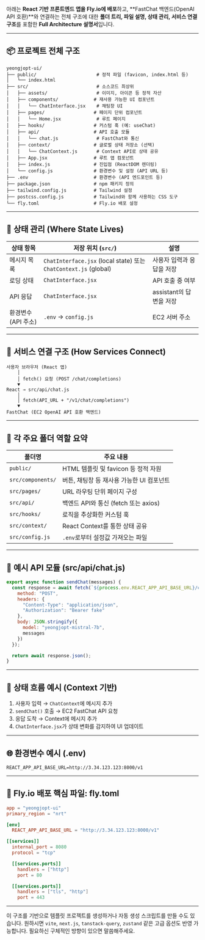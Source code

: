 아래는 **React 기반 프론트엔드 앱을 Fly.io에 배포**하고, \*\*FastChat 백엔드(OpenAI API 호환)\*\*와 연결하는 전체 구조에 대한 **폴더 트리, 파일 설명, 상태 관리, 서비스 연결 구조**를 포함한 **Full Architecture 설명서**입니다.

---

## 📦 프로젝트 전체 구조

```
yeongjopt-ui/
├── public/                      # 정적 파일 (favicon, index.html 등)
│   └── index.html
├── src/                         # 소스코드 최상위
│   ├── assets/                  # 이미지, 아이콘 등 정적 자산
│   ├── components/             # 재사용 가능한 UI 컴포넌트
│   │   └── ChatInterface.jsx    # 채팅창 UI
│   ├── pages/                  # 페이지 단위 컴포넌트
│   │   └── Home.jsx             # 루트 페이지
│   ├── hooks/                  # 커스텀 훅 (예: useChat)
│   ├── api/                    # API 호출 모듈
│   │   └── chat.js              # FastChat와 통신
│   ├── context/                # 글로벌 상태 저장소 (선택)
│   │   └── ChatContext.js       # Context API로 상태 공유
│   ├── App.jsx                 # 루트 앱 컴포넌트
│   ├── index.js                # 진입점 (ReactDOM 렌더링)
│   └── config.js               # 환경변수 및 설정 (API URL 등)
├── .env                        # 환경변수 (API 엔드포인트 등)
├── package.json                # npm 패키지 정의
├── tailwind.config.js          # Tailwind 설정
├── postcss.config.js           # Tailwind와 함께 사용하는 CSS 도구
└── fly.toml                    # Fly.io 배포 설정
```

---

## 🧠 상태 관리 (Where State Lives)

| 상태 항목        | 저장 위치 (`src/`)                                                 | 설명                |
| ------------ | -------------------------------------------------------------- | ----------------- |
| 메시지 목록       | `ChatInterface.jsx` (local state) 또는 `ChatContext.js` (global) | 사용자 입력과 응답을 저장    |
| 로딩 상태        | `ChatInterface.jsx`                                            | API 호출 중 여부       |
| API 응답       | `ChatInterface.jsx`                                            | assistant의 답변을 저장 |
| 환경변수(API 주소) | `.env` → `config.js`                                           | EC2 서버 주소         |

---

## 🔗 서비스 연결 구조 (How Services Connect)

```text
사용자 브라우저 (React 앱)
    │
    │ fetch() 요청 (POST /chat/completions)
    ▼
React → src/api/chat.js
    │
    │ fetch(API_URL + "/v1/chat/completions")
    ▼
FastChat (EC2 OpenAI API 호환 백엔드)
```

---

## 🧩 각 주요 폴더 역할 요약

| 폴더명               | 주요 내용                        |
| ----------------- | ---------------------------- |
| `public/`         | HTML 템플릿 및 favicon 등 정적 자원   |
| `src/components/` | 버튼, 채팅창 등 재사용 가능한 UI 컴포넌트    |
| `src/pages/`      | URL 라우팅 단위 페이지 구성            |
| `src/api/`        | 백엔드 API와 통신 (fetch 또는 axios) |
| `src/hooks/`      | 로직을 추상화한 커스텀 훅               |
| `src/context/`    | React Context를 통한 상태 공유      |
| `src/config.js`   | `.env`로부터 설정값 가져오는 파일        |

---

## 🧪 예시 API 모듈 (src/api/chat.js)

```js
export async function sendChat(messages) {
  const response = await fetch(`${process.env.REACT_APP_API_BASE_URL}/chat/completions`, {
    method: "POST",
    headers: {
      "Content-Type": "application/json",
      "Authorization": "Bearer fake"
    },
    body: JSON.stringify({
      model: "yeongjopt-mistral-7b",
      messages
    })
  });

  return await response.json();
}
```

---

## 🧠 상태 흐름 예시 (Context 기반)

1. 사용자 입력 → `ChatContext`에 메시지 추가
2. `sendChat()` 호출 → EC2 FastChat API 요청
3. 응답 도착 → Context에 메시지 추가
4. `ChatInterface.jsx`가 상태 변화를 감지하여 UI 업데이트

---

## 🌐 환경변수 예시 (.env)

```env
REACT_APP_API_BASE_URL=http://3.34.123.123:8000/v1
```

---

## 🚀 Fly.io 배포 핵심 파일: fly.toml

```toml
app = "yeongjopt-ui"
primary_region = "nrt"

[env]
  REACT_APP_API_BASE_URL = "http://3.34.123.123:8000/v1"

[[services]]
  internal_port = 8080
  protocol = "tcp"

  [[services.ports]]
    handlers = ["http"]
    port = 80

  [[services.ports]]
    handlers = ["tls", "http"]
    port = 443
```

---

이 구조를 기반으로 템플릿 프로젝트를 생성하거나 자동 생성 스크립트를 만들 수도 있습니다. 원하시면 `vite`, `next.js`, `tanstack-query`, `zustand` 같은 고급 옵션도 반영 가능합니다. 필요하신 구체적인 방향이 있으면 말씀해주세요.
